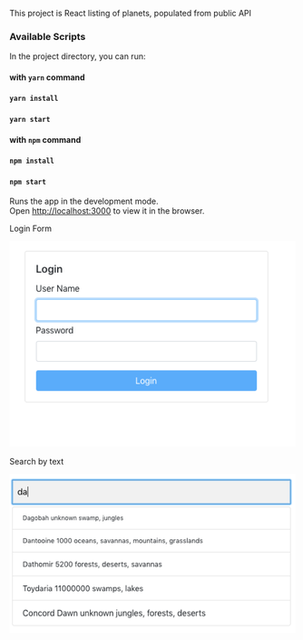 This project is React listing of planets, populated from public API

### Available Scripts

In the project directory, you can run:
#### with `yarn` command
#### `yarn install`
#### `yarn start`

#### with `npm` command
#### `npm install`
#### `npm start`
Runs the app in the development mode.<br />
Open [http://localhost:3000](http://localhost:3000) to view it in the browser.

Login Form

![Signature](https://github.com/PrabhunathY/react-list-sample/blob/master/docs/react-login-ui.png "React Login UI Form")

Search by text

![Signature](https://github.com/PrabhunathY/react-list-sample/blob/master/docs/search-text.png "React Login UI Form")

